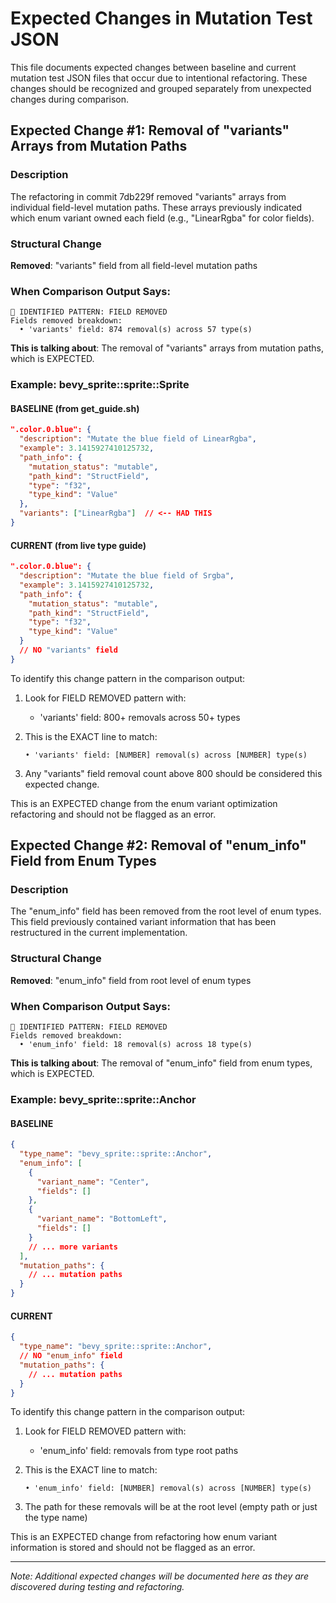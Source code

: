 # Expected Changes in Mutation Test JSON

This file documents expected changes between baseline and current mutation test JSON files that occur due to intentional refactoring. These changes should be recognized and grouped separately from unexpected changes during comparison.

## Expected Change #1: Removal of "variants" Arrays from Mutation Paths

### Description
The refactoring in commit 7db229f removed "variants" arrays from individual field-level mutation paths. These arrays previously indicated which enum variant owned each field (e.g., "LinearRgba" for color fields).

### Structural Change
**Removed**: "variants" field from all field-level mutation paths

### When Comparison Output Says:
```
📌 IDENTIFIED PATTERN: FIELD REMOVED
Fields removed breakdown:
  • 'variants' field: 874 removal(s) across 57 type(s)
```

**This is talking about**: The removal of "variants" arrays from mutation paths, which is EXPECTED.

### Example: bevy_sprite::sprite::Sprite

#### BASELINE (from get_guide.sh)
```json
".color.0.blue": {
  "description": "Mutate the blue field of LinearRgba",
  "example": 3.1415927410125732,
  "path_info": {
    "mutation_status": "mutable",
    "path_kind": "StructField",
    "type": "f32",
    "type_kind": "Value"
  },
  "variants": ["LinearRgba"]  // <-- HAD THIS
}
```

#### CURRENT (from live type guide)
```json
".color.0.blue": {
  "description": "Mutate the blue field of Srgba",
  "example": 3.1415927410125732,
  "path_info": {
    "mutation_status": "mutable",
    "path_kind": "StructField",
    "type": "f32",
    "type_kind": "Value"
  }
  // NO "variants" field
}
```

<HowToIdentify>
To identify this change pattern in the comparison output:

1. Look for FIELD REMOVED pattern with:
   - 'variants' field: 800+ removals across 50+ types

2. This is the EXACT line to match:
   ```
   • 'variants' field: [NUMBER] removal(s) across [NUMBER] type(s)
   ```

3. Any "variants" field removal count above 800 should be considered this expected change.

This is an EXPECTED change from the enum variant optimization refactoring and should not be flagged as an error.
</HowToIdentify>

## Expected Change #2: Removal of "enum_info" Field from Enum Types

### Description
The "enum_info" field has been removed from the root level of enum types. This field previously contained variant information that has been restructured in the current implementation.

### Structural Change
**Removed**: "enum_info" field from root level of enum types

### When Comparison Output Says:
```
📌 IDENTIFIED PATTERN: FIELD REMOVED
Fields removed breakdown:
  • 'enum_info' field: 18 removal(s) across 18 type(s)
```

**This is talking about**: The removal of "enum_info" field from enum types, which is EXPECTED.

### Example: bevy_sprite::sprite::Anchor

#### BASELINE
```json
{
  "type_name": "bevy_sprite::sprite::Anchor",
  "enum_info": [
    {
      "variant_name": "Center",
      "fields": []
    },
    {
      "variant_name": "BottomLeft",
      "fields": []
    }
    // ... more variants
  ],
  "mutation_paths": {
    // ... mutation paths
  }
}
```

#### CURRENT
```json
{
  "type_name": "bevy_sprite::sprite::Anchor",
  // NO "enum_info" field
  "mutation_paths": {
    // ... mutation paths
  }
}
```

<HowToIdentify>
To identify this change pattern in the comparison output:

1. Look for FIELD REMOVED pattern with:
   - 'enum_info' field: removals from type root paths

2. This is the EXACT line to match:
   ```
   • 'enum_info' field: [NUMBER] removal(s) across [NUMBER] type(s)
   ```

3. The path for these removals will be at the root level (empty path or just the type name)

This is an EXPECTED change from refactoring how enum variant information is stored and should not be flagged as an error.
</HowToIdentify>

---

*Note: Additional expected changes will be documented here as they are discovered during testing and refactoring.*